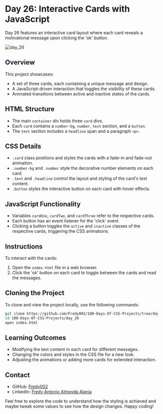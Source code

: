 # Day 26: Interactive Cards with JavaScript

Day 26 features an interactive card layout where each card reveals a motivational message upon clicking the 'ok' button.

![day_26](https://github.com/Fredy002/100-Days-Of-CSS-Projects/assets/104151778/234d6f99-c7af-43d6-a1bd-b0b3417fc686)

## Overview

This project showcases:

- A set of three cards, each containing a unique message and design.
- A JavaScript-driven interaction that toggles the visibility of these cards.
- Animated transitions between active and inactive states of the cards.

## HTML Structure

- The main `container` div holds three `card` divs.
- Each `card` contains a `number-bg`, `number`, `text` section, and a `button`.
- The `text` section includes a `headline` span and a paragraph `<p>`.

## CSS Details

- `.card` class positions and styles the cards with a fade-in and fade-out animation.
- `.number-bg` and `.number` style the decorative number elements on each card.
- `.text` and `.headline` control the layout and styling of the card's text content.
- `.button` styles the interactive button on each card with hover effects.

## JavaScript Functionality

- Variables `cardOne`, `cardTwo`, and `cardThree` refer to the respective cards.
- Each button has an event listener for the 'click' event.
- Clicking a button toggles the `active` and `inactive` classes of the respective cards, triggering the CSS animations.

## Instructions

To interact with the cards:

1. Open the `index.html` file in a web browser.
2. Click the 'ok' button on each card to toggle between the cards and read the messages.

## Cloning the Project

To clone and view the project locally, use the following commands:

```bash
git clone https://github.com/Fredy002/100-Days-Of-CSS-Projects/tree/day_21-30/day_26
cd 100-Days-Of-CSS-Projects/day_26
open index.html
```

## Learning Outcomes

- Modifying the text content in each card for different messages.
- Changing the colors and styles in the CSS file for a new look.
- Adjusting the animations or adding more cards for extended interaction.


## Contact

- GitHub: [Fredy002](https://github.com/Fredy002)
- LinkedIn: [Fredy Antonio Almeyda Alania](https://www.linkedin.com/in/fredy-antonio-almeyda-alania/)

Feel free to explore the code to understand how the styling is achieved and maybe tweak some values to see how the design changes. Happy coding!
